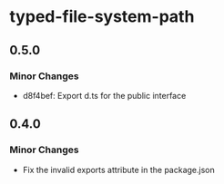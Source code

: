 # typed-file-system-path

## 0.5.0

### Minor Changes

- d8f4bef: Export d.ts for the public interface

## 0.4.0

### Minor Changes

- Fix the invalid exports attribute in the package.json

